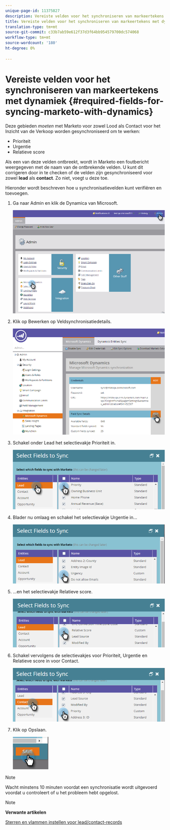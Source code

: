 ```yaml
---
unique-page-id: 11375827
description: Vereiste velden voor het synchroniseren van markeertekens met dynamiek - Marketo Docs - Productdocumentatie
title: Vereiste velden voor het synchroniseren van markeertekens met dynamiek
translation-type: tm+mt
source-git-commit: c33b7ab59e612f37d3f64bb954579700dc574068
workflow-type: tm+mt
source-wordcount: '180'
ht-degree: 0%

---
```



# Vereiste velden voor het synchroniseren van markeertekens met dynamiek {#required-fields-for-syncing-marketo-with-dynamics}

Deze gebieden *moeten* met Marketo voor zowel Lood als Contact voor het Inzicht van de Verkoop worden gesynchroniseerd om te werken:

* Prioriteit
* Urgentie
* Relatieve score

Als een van deze velden ontbreekt, wordt in Marketo een foutbericht weergegeven met de naam van de ontbrekende velden. U kunt dit corrigeren door in te checken of de velden zijn gesynchroniseerd voor zowel **lead** als **contact**. Zo niet, voegt u deze toe.

Hieronder wordt beschreven hoe u synchronisatievelden kunt verifiëren en toevoegen.

1. Ga naar Admin en klik de Dynamica van Microsoft.

   ![](assets/image2015-10-9-9-3a50-3a9.png)

1. Klik op Bewerken op Veldsynchronisatiedetails.

   ![](assets/image2015-10-9-9-3a52-3a23.png)

1. Schakel onder Lead het selectievakje Prioriteit in.

   ![](assets/image2016-6-8-13-3a33-3a50.png)

1. Blader nu omlaag en schakel het selectievakje Urgentie in...

   ![](assets/image2016-6-8-13-3a35-3a22.png)

1. ...en het selectievakje Relatieve score.

   ![](assets/image2016-6-8-13-3a36-3a1.png)

1. Schakel vervolgens de selectievakjes voor Prioriteit, Urgentie en Relatieve score in voor Contact.

   ![](assets/image2016-6-8-13-3a36-3a36.png)

1. Klik op Opslaan.

   ![](assets/image2016-6-8-13-3a41-3a27.png)

>[!NOTE]
>
>Wacht minstens 10 minuten voordat een synchronisatie wordt uitgevoerd voordat u controleert of u het probleem hebt opgelost.

>[!NOTE]
>
>**Verwante artikelen**
>
>[Sterren en vlammen instellen voor lead/contact-records](http://docs.marketo.com/x/BICMAg)

